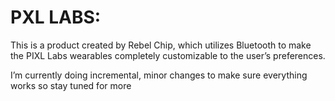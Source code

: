 # PXL LABS:
This is a product created by Rebel Chip, which utilizes Bluetooth to make the PIXL Labs wearables completely customizable to the user’s preferences.

I’m currently doing incremental, minor changes to make sure everything works so stay tuned for more
